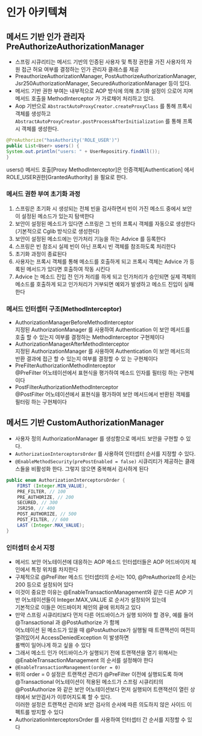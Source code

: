 # 인가 아키텍쳐

## 메서드 기반 인가 관리자 PreAuthorizeAuthorizationManager
- 스프링 시큐리티는 메서드 기반의 인증된 사용자 및 특정 권한울 가진 사용자의 자원 접근 허요 여부를 결정하는 인가 관리자 클래스를 제공
- PreauthorizeAuthorizationManager, PostAuthorizeAuthorizationManager, Jsr250AuthorizationManager, SecuredAuthorizationManager 등이 있다.
- 메서드 기반 권한 부여는 내부적으로 AOP 방식에 의해 초기화 설정이 으로어 지며 메서드 호출을 MethodInterceptor 가 가로채어 처리하고 있다.
- Aop 기반으로 ```AbstractAutoProxyCreator.createProxyClass``` 를 통해 프록시 객체를 생성하고 ```AbstractAutoProxyCreator.postProcessAfterInitialization``` 를 통해 프록시 객체를 생성한다.
```java
@PreAuthorize("hasAuthority('ROLE_USER')")
public List<User> users() {
System.out.println("users: " + UserRepositiry.findAll());
}
```
users() 메서드 호출[Proxy MethodInterceptor]은 인증객체[Authentication] 에서 ROLE_USER권한[GrantedAuthority] 을 필요로 한다.

### 메서드 권한 부여 초기화 과정
1. 스프링은 초기화 시 생성되는 전체 빈을 검사하면서 빈이 가진 메소드 중에서 보안이 설정된 메소드가 있는지 탐색한다
2. 보안이 설정된 메소드가 있다면 스프링은 그 빈의 프록시 객체를 자동으로 생성한다 (기본적으로 Cglib 방식으로 생성한다)
3. 보안이 설정된 메소드에는 인가처리 기능을 하는 Advice 를 등록한다
4.  스프링은 빈 참조시 실제 빈이 아닌 프록시 빈 객체를 참조하도록 처리한다
5. 초기화 과정이 종료된다
6. 사용자는 프록시 객체를 통해 메소드를 호출하게 되고 프록시 객체는 Advice 가 등록된 메서드가 있다면 호출하여 작동 시킨다
7. Advice 는 메소드 진입 전 인가 처리를 하게 되고 인가처리가 승인되면 실제 객체의 메소드를 호출하게 되고 인가처리가 거부되면 예외가 발생하고 메소드 진입이 실패한다

### 메서드 인터셉터 구조(MethodInterceptor)
- AuthorizationManagerBeforeMethodInterceptor   
지정된 AuthorizationManager 를 사용하여 Authentication 이 보안 메서드를 호출 할 수 있는지 여부를 결정하는 MethodInterceptor 구현체이다
- AuthorizationManagerAfterMethodInterceptor    
지정된 AuthorizationManager 를 사용하여 Authentication 이 보안 메서드의 반환 결과에 접근 할 수 있는지 여부를 결정할 수 있 는 구현체이다
- PreFilterAuthorizationMethodInterceptor   
@PreFilter 어노테이션에서 표현식을 평가하여 메소드 인자를 필터링 하는 구현체이다
- PostFilterAuthorizationMethodInterceptor   
@PostFilter 어노테이션에서 표현식을 평가하여 보안 메서드에서 반환된 객체를 필터링 하는 구현체이다

## 메서드 기반 CustomAuthorizationManager
- 사용자 정의 AuthorizationManager 를 생성함으로 메서드 보안을 구현할 수 있다.
- ```AuthorizationInterceptorsOrder``` 를 사용하여 인터셉터 순서를 지정할 수 있다.
- ```@EnableMethodSecurity(prePostEnabled = false)``` 시큐리티가 제공하는 클래스들을 비활성화 한다. 그렇지 않으면 중복해서 검사하게 된다
```java
public enum AuthorizationInterceptorsOrder {
    FIRST (Integer.MIN_VALUE),
    PRE_FILTER, // 100
    PRE_AUTHORIZE, // 200
    SECURED, // 300
    JSR250, // 400
    POST_AUTHORIZE, // 500
    POST_FILTER, // 600
    LAST (Integer.MAX_VALUE);
}
```
### 인터셉터 순서 지정
- 메서드 보안 어노테이션에 대응하는 AOP 메소드 인터셉터들은 AOP 어드바이저 체인에서 특정 위치를 차지한다
- 구체적으로 @PreFilter 메소드 인터셉터의 순서는 100, @PreAuthorize의 순서는 200 등으로 설정되어 있다
- 이것이 중요한 이유는 @EnableTransactionManagement와 같은 다른 AOP 기반 어노테이션들이 Integer.MAX_VALUE 로 순서가 설정되어 있는데    
기본적으로 이들은 어드바이저 체인의 끝에 위치하고 있다
- 만약 스프링 시큐리티보다 먼저 다른 어드바이스가 실행 되어야 할 경우, 예를 들어 @Transactional 과 @PostAuthorize 가 함께    
어노테이션 된 메소드가 있을 때 @PostAuthorize가 실행될 때 트랜잭션이 여전히 열려있어서 AccessDeniedException 이 발생하면    
롤백이 일어나게 하고 싶을 수 있다
- 그래서 메소드 인가 어드바이스가 실행되기 전에 트랜잭션을 열기 위해서는 @EnableTransactionManagement 의 순서를 설정해야 한다
- ```@EnableTransactionManagement(order = 0)```
- 위의 order = 0 설정은 트랜잭션 관리가 @PreFilter 이전에 실행되도록 하며 @Transactional 어노테이션이 적용된 메소드가 스프링 시큐리티의    
@PostAuthorize 와 같은 보안 어노테이션보다 먼저 실행되어 트랜잭션이 열린 상태에서 보안검사가 이루어지도록 할 수 있다.    
이러한 설정은 트랜잭션 관리와 보안 검사의 순서에 따른 의도하지 않은 사이드 이펙트를 방지할 수 있다
- AuthorizationInterceptorsOrder 를 사용하여 인터셉터 간 순서를 지정할 수 있다
